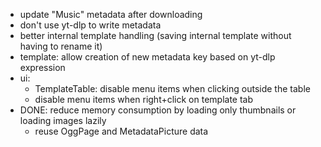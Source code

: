 * update "Music" metadata after downloading
* don't use yt-dlp to write metadata
* better internal template handling (saving internal template without having to rename it)
* template: allow creation of new metadata key based on yt-dlp expression
* ui:
  * TemplateTable: disable menu items when clicking outside the table
  * disable menu items when right+click on template tab
* DONE: reduce memory consumption by loading only thumbnails or loading images lazily
  * reuse OggPage and MetadataPicture data